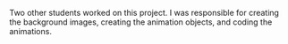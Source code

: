 Two other students worked on this project. I was responsible for creating the background images, creating the animation objects, and coding the animations.
